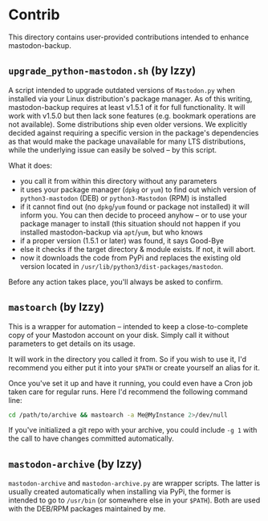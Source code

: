# Contrib
This directory contains user-provided contributions intended to enhance
mastodon-backup.

## `upgrade_python-mastodon.sh` (by Izzy)
A script intended to upgrade outdated versions of `Mastodon.py` when installed
via your Linux distribution's package manager. As of this writing,
mastodon-backup requires at least v1.5.1 of it for full functionality. It will
work with v1.5.0 but then lack sone features (e.g. bookmark operations are not
available). Some distributions ship even older versions. We explicitly decided
against requiring a specific version in the package's dependencies as that would
make the package unavailable for many LTS distributions, while the underlying
issue can easily be solved – by this script.

What it does:

* you call it from within this directory without any parameters
* it uses your package manager (`dpkg` or `yum`) to find out which version of
  `python3-mastodon` (DEB) or `python3-Mastodon` (RPM) is installed
* if it cannot find out (no `dpkg`/`yum` found or package not installed) it
  will inform you. You can then decide to proceed anyhow – or to use your
  package manager to install (this situation should not happen if you installed
  mastodon-backup via `apt`/`yum`, but who knows
* if a proper version (1.5.1 or later) was found, it says Good-Bye
* else it checks if the target directory & module exists. If not, it will abort.
* now it downloads the code from PyPi and replaces the existing old version
  located in `/usr/lib/python3/dist-packages/mastodon`.

Before any action takes place, you'll always be asked to confirm.

## `mastoarch` (by Izzy)
This is a wrapper for automation – intended to keep a close-to-complete copy
of your Mastodon account on your disk. Simply call it without parameters to
get details on its usage.

It will work in the directory you called it from. So if you wish to use it, I'd
recommend you either put it into your `$PATH` or create yourself an alias for it.

Once you've set it up and have it running, you could even have a Cron job
taken care for regular runs. Here I'd recommend the following command line:

```bash
cd /path/to/archive && mastoarch -a Me@MyInstance 2>/dev/null
```

If you've initialized a git repo with your archive, you could include `-g 1`
with the call to have changes committed automatically.

## `mastodon-archive` (by Izzy)
`mastodon-archive` and `mastodon-archive.py` are wrapper scripts. The latter is
usually created automatically when installing via PyPi, the former is intended
to go to `/usr/bin` (or somewhere else in your `$PATH`). Both are used with the
DEB/RPM packages maintained by me.
